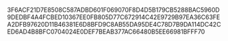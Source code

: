 3F6ACF21D7E8508C587ADBD601F069070F8D4D5B179CB5288BAC5960D9DEDBF4A4FCBED10367EE0FB805D77C672914C42E9729B97EA36C63FEA2DFB97620D11B46381E6D8BFD9C8AB55DA95DE4C78D7B9DA114DC42CED6AD4B8BFC0704024E0DEF7BEAB377AC66480B5EE66981BFFF70
